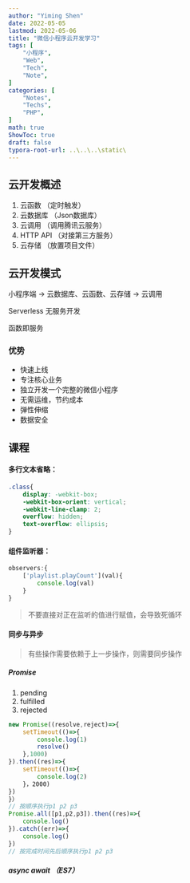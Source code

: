 ```yaml
---
author: "Yiming Shen"
date: 2022-05-05
lastmod: 2022-05-06
title: "微信小程序云开发学习"
tags: [
    "小程序",
    "Web",
    "Tech",
    "Note",
]
categories: [
    "Notes", 
    "Techs",
    "PHP",
]
math: true
ShowToc: true
draft: false
typora-root-url: ..\..\..\static\
---
```


## 云开发概述

1. 云函数  （定时触发）
2. 云数据库 （Json数据库）
3. 云调用  （调用腾讯云服务）
4. HTTP API  （对接第三方服务）
5. 云存储  （放置项目文件）

## 云开发模式

小程序端 -> 云数据库、云函数、云存储 -> 云调用

Serverless 无服务开发

函数即服务

### 优势

- 快速上线
- 专注核心业务
- 独立开发一个完整的微信小程序
- 无需运维，节约成本
- 弹性伸缩
- 数据安全

## 课程

#### 多行文本省略：

```css
.class{
    display: -webkit-box;
    -webkit-box-orient: vertical;
    -webkit-line-clamp: 2;
    overflow: hidden;
    text-overflow: ellipsis;
}
```

#### 组件监听器：

```javascript
observers:{
    ['playlist.playCount'](val){
        console.log(val)
    }
}
```

> 不要直接对正在监听的值进行赋值，会导致死循环

#### 同步与异步

> 有些操作需要依赖于上一步操作，则需要同步操作

##### Promise

1. pending
2. fulfilled
3. rejected

```javascript
new Promise((resolve,reject)=>{
    setTimeout(()=>{
        console.log(1)
        resolve()
    },1000)
}).then((res)=>{
    setTimeout(()=>{
        console.log(2)
    }，2000)
})
}）
// 按顺序执行p1 p2 p3
Promise.all([p1,p2,p3]).then((res)=>{
    console.log()
}).catch((err)=>{
    console.log()
})
// 按完成时间先后顺序执行p1 p2 p3
```

##### async await （ES7）

